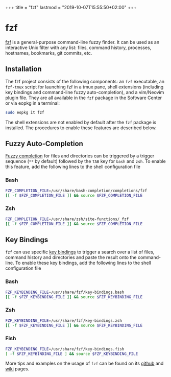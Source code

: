 +++
title = "fzf"
lastmod = "2019-10-07T15:55:50+02:00"
+++
# fzf
[fzf](https://github.com/junegunn/fzf) is a general-purpose command-line fuzzy finder. It can be used as an interactive Unix filter with any list: files, command history, processes, hostnames, bookmarks, git commits, etc.

## Installation 

The fzf project consists of the following components: an `fzf` executable, an `fzf-tmux` script for launching fzf in a tmux pane, shell extensions (including key bindings and command-line fuzzy auto-completion), and a vim/Neovim plugin file. They are all available in the `fzf` package in the Software Center or via eopkg in a terminal:

``` bash
sudo eopkg it fzf
```

The shell extensions are not enabled by default after the `fzf` package is installed. The procedures to enable these features are described below.

## Fuzzy Auto-Completion

[Fuzzy completion](https://github.com/junegunn/fzf#fuzzy-completion-for-bash-and-zsh) for files and directories can be triggered by a trigger sequence (`**` by default) followed by the `TAB` key for `bash` and `zsh`. To enable this feature, add the following lines to the shell configuration file

### Bash
``` bash
FZF_COMPLETION_FILE=/usr/share/bash-completion/completions/fzf
[[ -f $FZF_COMPLETION_FILE ]] && source $FZF_COMPLETION_FILE
```

### Zsh
``` bash
FZF_COMPLETION_FILE=/usr/share/zsh/site-functions/_fzf
[[ -f $FZF_COMPLETION_FILE ]] && source $FZF_COMPLETION_FILE
```

## Key Bindings
`fzf` can use specific [key bindings](https://github.com/junegunn/fzf#key-bindings-for-command-line) to trigger a search over a list of files, command history and directories and paste the result onto the command-line.
To enable these key bindings, add the following lines to the shell configuration file

### Bash
``` bash
FZF_KEYBINDING_FILE=/usr/share/fzf/key-bindings.bash
[[ -f $FZF_KEYBINDING_FILE ]] && source $FZF_KEYBINDING_FILE
```

### Zsh
``` bash
FZF_KEYBINDING_FILE=/usr/share/fzf/key-bindings.zsh
[[ -f $FZF_KEYBINDING_FILE ]] && source $FZF_KEYBINDING_FILE
```

### Fish
``` bash
FZF_KEYBINDING_FILE=/usr/share/fzf/key-bindings.fish
[ -f $FZF_KEYBINDING_FILE ] && source $FZF_KEYBINDING_FILE
```

More tips and examples on the usage of `fzf` can be found on its [github](https://github.com/junegunn/fzf) and [wiki](https://github.com/junegunn/fzf/wiki/examples) pages.
